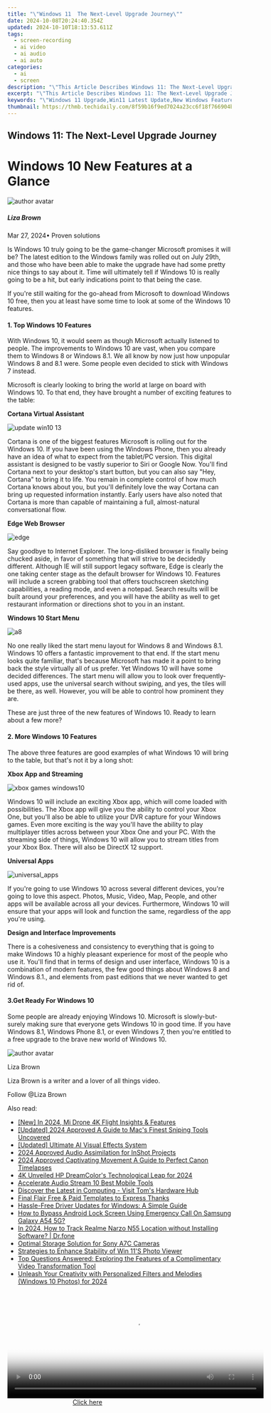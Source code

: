```yaml
---
title: "\"Windows 11  The Next-Level Upgrade Journey\""
date: 2024-10-08T20:24:40.354Z
updated: 2024-10-10T18:13:53.611Z
tags: 
  - screen-recording
  - ai video
  - ai audio
  - ai auto
categories: 
  - ai
  - screen
description: "\"This Article Describes Windows 11: The Next-Level Upgrade Journey\""
excerpt: "\"This Article Describes Windows 11: The Next-Level Upgrade Journey\""
keywords: "\"Windows 11 Upgrade,Win11 Latest Update,New Windows Features,Upgrading to Win11,Next-Level Win11,Enhanced Win11 UI,Win11 Performance Gains\""
thumbnail: https://thmb.techidaily.com/8f59b16f9ed7024a23cc6f18f766904b6f418e4c5b8df6a84d93cf668a943550.jpg
---
```


## Windows 11: The Next-Level Upgrade Journey

# Windows 10 New Features at a Glance

![author avatar](https://lh5.googleusercontent.com/-AIMmjowaFs4/AAAAAAAAAAI/AAAAAAAAABc/Y5UmwDaI7HU/s250-c-k/photo.jpg)

##### Liza Brown

 Mar 27, 2024• Proven solutions

Is Windows 10 truly going to be the game-changer Microsoft promises it will be? The latest edition to the Windows family was rolled out on July 29th, and those who have been able to make the upgrade have had some pretty nice things to say about it. Time will ultimately tell if Windows 10 is really going to be a hit, but early indications point to that being the case.

If you're still waiting for the go-ahead from Microsoft to download Windows 10 free, then you at least have some time to look at some of the Windows 10 features.

#### 1. Top Windows 10 Features

With Windows 10, it would seem as though Microsoft actually listened to people. The improvements to Windows 10 are vast, when you compare them to Windows 8 or Windows 8.1\. We all know by now just how unpopular Windows 8 and 8.1 were. Some people even decided to stick with Windows 7 instead.

Microsoft is clearly looking to bring the world at large on board with Windows 10\. To that end, they have brought a number of exciting features to the table:

**Cortana Virtual Assistant**

![update win10 13](https://images.wondershare.com/windows10/update-win10-13.png)

Cortana is one of the biggest features Microsoft is rolling out for the Windows 10\. If you have been using the Windows Phone, then you already have an idea of what to expect from the tablet/PC version. This digital assistant is designed to be vastly superior to Siri or Google Now. You'll find Cortana next to your desktop's start button, but you can also say "Hey, Cortana" to bring it to life. You remain in complete control of how much Cortana knows about you, but you'll definitely love the way Cortana can bring up requested information instantly. Early users have also noted that Cortana is more than capable of maintaining a full, almost-natural conversational flow.

**Edge Web Browser**

![edge](https://images.wondershare.com/filmora/article-images/edge.jpg)

Say goodbye to Internet Explorer. The long-disliked browser is finally being chucked aside, in favor of something that will strive to be decidedly different. Although IE will still support legacy software, Edge is clearly the one taking center stage as the default browser for Windows 10\. Features will include a screen grabbing tool that offers touchscreen sketching capabilities, a reading mode, and even a notepad. Search results will be built around your preferences, and you will have the ability as well to get restaurant information or directions shot to you in an instant.

**Windows 10 Start Menu**

![a8](https://images.wondershare.com/windows10/a8.png)

No one really liked the start menu layout for Windows 8 and Windows 8.1\. Windows 10 offers a fantastic improvement to that end. If the start menu looks quite familiar, that's because Microsoft has made it a point to bring back the style virtually all of us prefer. Yet Windows 10 will have some decided differences. The start menu will allow you to look over frequently-used apps, use the universal search without swiping, and yes, the tiles will be there, as well. However, you will be able to control how prominent they are.

These are just three of the new features of Windows 10\. Ready to learn about a few more?

#### 2. More Windows 10 Features

The above three features are good examples of what Windows 10 will bring to the table, but that's not it by a long shot:

**Xbox App and Streaming**

![xbox games windows10](https://images.wondershare.com/windows10/xboy-games-windows10-1.png)

Windows 10 will include an exciting Xbox app, which will come loaded with possibilities. The Xbox app will give you the ability to control your Xbox One, but you'll also be able to utilize your DVR capture for your Windows games. Even more exciting is the way you'll have the ability to play multiplayer titles across between your Xbox One and your PC. With the streaming side of things, Windows 10 will allow you to stream titles from your Xbox Box. There will also be DirectX 12 support.

 **Universal Apps**

![universal_apps](https://images.wondershare.com/filmora/article-images/universal_apps.jpg)

If you're going to use Windows 10 across several different devices, you're going to love this aspect. Photos, Music, Video, Map, People, and other apps will be available across all your devices. Furthermore, Windows 10 will ensure that your apps will look and function the same, regardless of the app you're using.

 **Design and Interface Improvements**

There is a cohesiveness and consistency to everything that is going to make Windows 10 a highly pleasant experience for most of the people who use it. You'll find that in terms of design and user interface, Windows 10 is a combination of modern features, the few good things about Windows 8 and Windows 8.1., and elements from past editions that we never wanted to get rid of.

#### 3.Get Ready For Windows 10

Some people are already enjoying Windows 10\. Microsoft is slowly-but-surely making sure that everyone gets Windows 10 in good time. If you have Windows 8.1, Windows Phone 8.1, or even Windows 7, then you're entitled to a free upgrade to the brave new world of Windows 10.

![author avatar](https://lh5.googleusercontent.com/-AIMmjowaFs4/AAAAAAAAAAI/AAAAAAAAABc/Y5UmwDaI7HU/s250-c-k/photo.jpg)

Liza Brown

Liza Brown is a writer and a lover of all things video.

Follow @Liza Brown

<ins class="adsbygoogle"
      style="display:block"
      data-ad-client="ca-pub-7571918770474297"
      data-ad-slot="8358498916"
      data-ad-format="auto"
      data-full-width-responsive="true"></ins>

<span class="atpl-alsoreadstyle">Also read:</span>
<div><ul>
<li><a href="https://fox-friendly.techidaily.com/new-in-2024-mi-drone-4k-flight-insights-and-features/"><u>[New] In 2024, Mi Drone 4K Flight Insights & Features</u></a></li>
<li><a href="https://on-screen-recording.techidaily.com/updated-2024-approved-a-guide-to-macs-finest-sniping-tools-uncovered/"><u>[Updated] 2024 Approved A Guide to Mac's Finest Sniping Tools Uncovered</u></a></li>
<li><a href="https://some-skills.techidaily.com/updated-ultimate-ai-visual-effects-system/"><u>[Updated] Ultimate AI Visual Effects System</u></a></li>
<li><a href="https://extra-tips.techidaily.com/2024-approved-audio-assimilation-for-inshot-projects/"><u>2024 Approved Audio Assimilation for InShot Projects</u></a></li>
<li><a href="https://extra-tips.techidaily.com/2024-approved-captivating-movement-a-guide-to-perfect-canon-timelapses/"><u>2024 Approved Captivating Movement A Guide to Perfect Canon Timelapses</u></a></li>
<li><a href="https://extra-tips.techidaily.com/4k-unveiled-hp-dreamcolors-technological-leap-for-2024/"><u>4K Unveiled HP DreamColor's Technological Leap for 2024</u></a></li>
<li><a href="https://extra-tips.techidaily.com/accelerate-audio-stream-10-best-mobile-tools/"><u>Accelerate Audio Stream 10 Best Mobile Tools</u></a></li>
<li><a href="https://hardware-reviews.techidaily.com/discover-the-latest-in-computing-visit-toms-hardware-hub/"><u>Discover the Latest in Computing - Visit Tom's Hardware Hub</u></a></li>
<li><a href="https://extra-tips.techidaily.com/final-flair-free-and-paid-templates-to-express-thanks/"><u>Final Flair Free & Paid Templates to Express Thanks</u></a></li>
<li><a href="https://win-amazing.techidaily.com/hassle-free-driver-updates-for-windows-a-simple-guide/"><u>Hassle-Free Driver Updates for Windows: A Simple Guide</u></a></li>
<li><a href="https://android-unlock.techidaily.com/how-to-bypass-android-lock-screen-using-emergency-call-on-samsung-galaxy-a54-5g-by-drfone-android/"><u>How to Bypass Android Lock Screen Using Emergency Call On Samsung Galaxy A54 5G?</u></a></li>
<li><a href="https://android-location-track.techidaily.com/in-2024-how-to-track-realme-narzo-n55-location-without-installing-software-drfone-by-drfone-virtual-android/"><u>In 2024, How to Track Realme Narzo N55 Location without Installing Software? | Dr.fone</u></a></li>
<li><a href="https://extra-tips.techidaily.com/optimal-storage-solution-for-sony-a7c-cameras/"><u>Optimal Storage Solution for Sony A7C Cameras</u></a></li>
<li><a href="https://extra-tips.techidaily.com/strategies-to-enhance-stability-of-win-11s-photo-viewer/"><u>Strategies to Enhance Stability of Win 11'S Photo Viewer</u></a></li>
<li><a href="https://win11.techidaily.com/top-questions-answered-exploring-the-features-of-a-complimentary-video-transformation-tool/"><u>Top Questions Answered: Exploring the Features of a Complimentary Video Transformation Tool</u></a></li>
<li><a href="https://fox-info.techidaily.com/unleash-your-creativity-with-personalized-filters-and-melodies-windows-10-photos-for-2024/"><u>Unleash Your Creativity with Personalized Filters and Melodies (Windows 10 Photos) for 2024</u></a></li>
</ul></div>

<!-- affiliate ads begin -->
<span id="1982499">
					<video width="576" height="240" style="cursor:pointer"
           poster="//a.impactradius-go.com/display-clicktoplayimage/1982499.png"
           onclick="if(!this.playClicked){this.play();this.setAttribute('controls',true);this.playClicked=true;}">
	   <source src="//a.impactradius-go.com/display-ad/22993-1982499">
	   <img src="//a.impactradius-go.com/display-clicktoplayimage/1982499.png" style="border: none; height: 100%; width: 100%; object-fit: contain">
	</video>
	<div style="width:360px;text-align:center"><a href="javascript:window.open(decodeURIComponent('https%3A%2F%2Fhomestyler.sjv.io%2Fc%2F5597632%2F1982499%2F22993'), '_blank');void(0);">Click here</a></div>
</span>
<img height="0" width="0" src="https://imp.pxf.io/i/5597632/1982499/22993" style="position:absolute;visibility:hidden;" border="0" />
<!-- affiliate ads end -->

